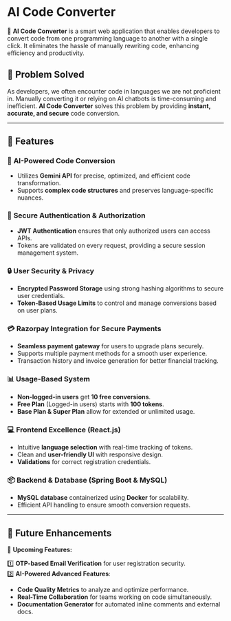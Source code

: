 # AI Code Converter

🚀 **AI Code Converter** is a smart web application that enables developers to convert code from one programming language to another with a single click. It eliminates the hassle of manually rewriting code, enhancing efficiency and productivity.

## 🌟 Problem Solved

As developers, we often encounter code in languages we are not proficient in. Manually converting it or relying on AI chatbots is time-consuming and inefficient. **AI Code Converter** solves this problem by providing **instant, accurate, and secure** code conversion.

---

## 🎯 Features

### 🧠 **AI-Powered Code Conversion**
- Utilizes **Gemini API** for precise, optimized, and efficient code transformation.
- Supports **complex code structures** and preserves language-specific nuances.

### 🔐 **Secure Authentication & Authorization**
- **JWT Authentication** ensures that only authorized users can access APIs.
- Tokens are validated on every request, providing a secure session management system.

### 🔒 **User Security & Privacy**
- **Encrypted Password Storage** using strong hashing algorithms to secure user credentials.
- **Token-Based Usage Limits** to control and manage conversions based on user plans.

### 💳 **Razorpay Integration for Secure Payments**
- **Seamless payment gateway** for users to upgrade plans securely.
- Supports multiple payment methods for a smooth user experience.
- Transaction history and invoice generation for better financial tracking.

### 📊 **Usage-Based System**
- **Non-logged-in users** get **10 free conversions**.
- **Free Plan** (Logged-in users) starts with **100 tokens**.
- **Base Plan & Super Plan** allow for extended or unlimited usage.

### 💻 **Frontend Excellence (React.js)**
- Intuitive **language selection** with real-time tracking of tokens.
- Clean and **user-friendly UI** with responsive design.
- **Validations** for correct registration credentials.

### 📦 **Backend & Database (Spring Boot & MySQL)**
- **MySQL database** containerized using **Docker** for scalability.
- Efficient API handling to ensure smooth conversion requests.

---

## 📌 Future Enhancements

🚀 **Upcoming Features:**

1️⃣ **OTP-based Email Verification** for user registration security.   
2️⃣ **AI-Powered Advanced Features**:
   - **Code Quality Metrics** to analyze and optimize performance.
   - **Real-Time Collaboration** for teams working on code simultaneously.
   - **Documentation Generator** for automated inline comments and external docs.
